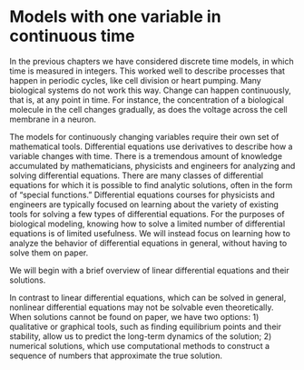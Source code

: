 # Models with one variable in continuous time

In the previous chapters we have considered discrete time models, in which time is measured in integers. This worked well to describe processes that happen in periodic cycles, like cell division or heart pumping. Many biological systems do not work this way. Change can happen continuously, that is, at any point in time. For instance, the concentration of a biological molecule in the cell changes gradually, as does the voltage across the cell membrane in a neuron.

The models for continuously changing variables require their own set of mathematical tools. Differential equations use derivatives to describe how a variable changes with time. There is a tremendous amount of knowledge accumulated by mathematicians, physicists and engineers for analyzing and solving differential equations. There are many classes of differential equations for which it is possible to find analytic solutions, often in the form of “special functions.” Differential equations courses for physicists and engineers are typically focused on learning about the variety of existing tools for solving a few types of differential equations. For the purposes of biological modeling, knowing how to solve a limited number of differential equations is of limited usefulness. We will instead focus on learning how to analyze the behavior of differential equations in general, without having to solve them on paper.

We will begin with a brief overview of linear differential equations and their solutions. 


In contrast to linear differential equations, which can be solved in general, nonlinear differential equations may not be solvable even theoretically. When solutions cannot be found on paper, we have two options: 1) qualitative or graphical tools, such as finding equilibrium points and their stability, allow us to predict the long-term dynamics of the solution; 2) numerical solutions, which use computational methods to construct a sequence of numbers that approximate the true solution.
